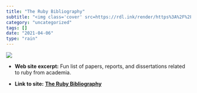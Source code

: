 ```yaml
---
title: "The Ruby Bibliography"
subtitle: "<img class='cover' src=https://rdl.ink/render/https%3A%2F%2Frubybib.org>"
category: "uncategorized"
tags: []
date: "2021-04-06"
type: "rain"
---
```

<img class="cover" src=https://rdl.ink/render/https%3A%2F%2Frubybib.org>



* **Web site excerpt:** Fun list of papers, reports, and dissertations related to ruby from academia.

* **Link to site:** **[The Ruby Bibliography](https://rubybib.org)**